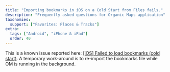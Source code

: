 ```yaml
---
title: "Importing bookmarks in iOS on a Cold Start from Files fails."
description: "Frequently asked questions for Organic Maps application"
taxonomies:
  support: ["Favorites: Places & Tracks"]
extra:
  tags: ["Android", "iPhone & iPad"]
  order: 40
---
```


This is a known issue reported here: [[iOS] Failed to load bookmarks (cold start)](https://github.com/organicmaps/organicmaps/issues/4800). A temporary work-around is to re-import the bookmarks file while OM is running in the background.

